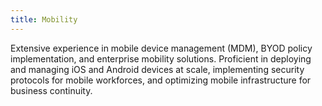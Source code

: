 ```yaml
---
title: Mobility
---
```


Extensive experience in mobile device management (MDM), BYOD policy implementation, and enterprise mobility solutions. Proficient in deploying and managing iOS and Android devices at scale, implementing security protocols for mobile workforces, and optimizing mobile infrastructure for business continuity.
